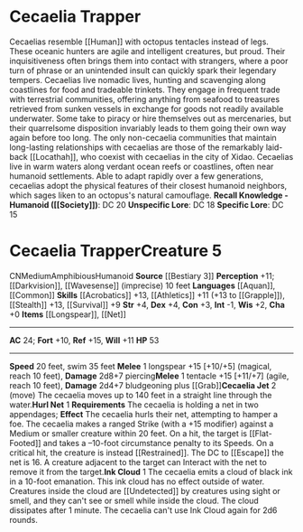 ﻿---
ac: '24'
alignment: CN
all_resistance: null
burrow_speed: null
charisma: '+0'
climb_speed: null
constitution: '+3'
creature_ability:
- Cecaelia Jet
- Hurl Net
- Ink Cloud
creature_family: '[[DATABASE/monsterfamily/Cecaelila|Cecaelila]]'
description: 'Cecaelias resemble [[DATABASE/ancestry/Human|humans]] with octopus tentacles
  instead of legs. These oceanic hunters are agile and intelligent creatures, but
  proud. Their inquisitiveness often brings them into contact with strangers, where
  a poor turn of phrase or an unintended insult can quickly spark their legendary
  tempers.<br/><br/> Cecaelias live nomadic lives, hunting and scavenging along coastlines
  for food and tradeable trinkets. They engage in frequent trade with terrestrial
  communities, offering anything from seafood to treasures retrieved from sunken vessels
  in exchange for goods not readily available underwater. Some take to piracy or hire
  themselves out as mercenaries, but their quarrelsome disposition invariably leads
  to them going their own way again before too long. The only non-cecaelia communities
  that maintain long-lasting relationships with cecaelias are those of the remarkably
  laid-back [[DATABASE/monsterfamily/Locathah|locathahs]] , who coexist with cecaelias
  in the city of Xidao.<br/><br/> Cecaelias live in warm waters along verdant ocean
  reefs or coastlines, often near humanoid settlements. Able to adapt rapidly over
  a few generations, cecaelias adopt the physical features of their closest humanoid
  neighbors, which sages liken to an octopus''s natural camouflage.<br/><br/><b><u>Recall
  Knowledge - Humanoid</u> ( [[DATABASE/skill/Society|Society]] )</b>: DC 20<br/><b><u>Unspecific
  Lore</u></b>: DC 18<br/><b><u>Specific Lore</u></b>: DC 15'
dexterity: '+4'
element: null
fly_speed: null
fortitude: '+10'
hardness: null
hp: '53'
id: '1092'
immunity: null
intelligence: '-1'
land_speed: '20'
language:
- '[[DATABASE/language/Aquan|Aquan]]'
- '[[DATABASE/language/Common|Common]]'
level: '5'
max_speed: '35'
name: Cecaelia Trapper
perception: '+11'
rarity: Common
reflex: '+15'
resistance: null
rus_type_level: null
school: null
sense:
- '[[DATABASE/monsterability/Darkvision|darkvision]]'
- '[[DATABASE/monsterability/Wavesense|wavesense]] (imprecise) 10 feet'
size: Medium
skill:
- '[[DATABASE/skill/Acrobatics|Acrobatics]] +13'
- '[[DATABASE/skill/Athletics|Athletics]] +11'
- '[[DATABASE/skill/Stealth|Stealth]] +13'
- '[[DATABASE/skill/Survival|Survival]] +9'
source: '[[DATABASE/source/Bestiary 3|Bestiary 3]]'
speed:
- 20 feet
- swim 35 feet
spell: null
strength: '+4'
strength_req: '4'
strongest_save:
- Reflex
swim_speed: '35'
trait:
- '[[DATABASE/trait/Amphibious|Amphibious]]'
- '[[DATABASE/trait/Humanoid|Humanoid]]'
type: Creature
vision: Darkvision
weakest_save:
- Fortitude
weakness: null
will: '+11'
wisdom: '+2'

---
# Cecaelia Trapper

Cecaelias resemble [[Human]] with octopus tentacles instead of legs. These oceanic hunters are agile and intelligent creatures, but proud. Their inquisitiveness often brings them into contact with strangers, where a poor turn of phrase or an unintended insult can quickly spark their legendary tempers.
 Cecaelias live nomadic lives, hunting and scavenging along coastlines for food and tradeable trinkets. They engage in frequent trade with terrestrial communities, offering anything from seafood to treasures retrieved from sunken vessels in exchange for goods not readily available underwater. Some take to piracy or hire themselves out as mercenaries, but their quarrelsome disposition invariably leads to them going their own way again before too long. The only non-cecaelia communities that maintain long-lasting relationships with cecaelias are those of the remarkably laid-back [[Locathah]], who coexist with cecaelias in the city of Xidao.
 Cecaelias live in warm waters along verdant ocean reefs or coastlines, often near humanoid settlements. Able to adapt rapidly over a few generations, cecaelias adopt the physical features of their closest humanoid neighbors, which sages liken to an octopus's natural camouflage.
**Recall Knowledge - Humanoid ([[Society]])**: DC 20
**Unspecific Lore**: DC 18
**Specific Lore**: DC 15

# Cecaelia Trapper<span class="item-type">Creature 5</span>

<span class="trait-alignment item-trait">CN</span><span class="trait-size item-trait">Medium</span><span class="item-trait">Amphibious</span><span class="item-trait">Humanoid</span>
**Source** [[Bestiary 3]]
**Perception** +11; [[Darkvision]], [[Wavesense]] (imprecise) 10 feet
**Languages** [[Aquan]], [[Common]]
**Skills** [[Acrobatics]] +13, [[Athletics]] +11 (+13 to [[Grapple]]), [[Stealth]] +13, [[Survival]] +9
**Str** +4, **Dex** +4, **Con** +3, **Int** -1, **Wis** +2, **Cha** +0
**Items** [[Longspear]], [[Net]]

---
**AC** 24; **Fort** +10, **Ref** +15, **Will** +11
**HP** 53

---
**Speed** 20 feet, swim 35 feet
<span class="in-box-ability">**Melee** <span class="action-icon">1</span> longspear +15 [+10/+5] (magical, reach 10 feet), **Damage** 2d8+7 piercing</span><span class="in-box-ability">**Melee** <span class="action-icon">1</span> tentacle +15 [+11/+7] (agile, reach 10 feet), **Damage** 2d4+7 bludgeoning plus [[Grab]]</span><span class="in-box-ability">**Cecaelia Jet** <span class="action-icon">2</span> (move) The cecaelia moves up to 140 feet in a straight line through the water.</span><span class="in-box-ability">**Hurl Net** <span class="action-icon">1</span> **Requirements** The cecaelia is holding a net in two appendages; **Effect** The cecaelia hurls their net, attempting to hamper a foe. The cecaelia makes a ranged Strike (with a +15 modifier) against a Medium or smaller creature within 20 feet. On a hit, the target is [[Flat-Footed]] and takes a –10-foot circumstance penalty to its Speeds. On a critical hit, the creature is instead [[Restrained]]. The DC to [[Escape]] the net is 16. A creature adjacent to the target can Interact with the net to remove it from the target.</span><span class="in-box-ability">**Ink Cloud** <span class="action-icon">1</span> The cecaelia emits a cloud of black ink in a 10-foot emanation. This ink cloud has no effect outside of water. Creatures inside the cloud are [[Undetected]] by creatures using sight or smell, and they can't see or smell while inside the cloud. The cloud dissipates after 1 minute. The cecaelia can't use Ink Cloud again for 2d6 rounds.</span>